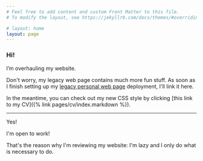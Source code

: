 ```yaml
---
# Feel free to add content and custom Front Matter to this file.
# To modify the layout, see https://jekyllrb.com/docs/themes/#overriding-theme-defaults

# layout: home
layout: page
---
```


### **Hi!**


I’m overhauling my website.

Don't worry, my legacy web page contains much more fun stuff. As soon as I finish setting up my <a href="https://github.com/KarlHeitmann/karlheitmann_legacy" target="_blank">legacy personal web page</a> deployment, I'll link it here.

In the meantime, you can check out my new CSS style by clicking [this link to my CV]({% link pages/cv/index.markdown %}).

---

Yes!

I'm open to work!

That's the reason why I'm reviewing my website: I'm lazy and I only do what is necessary to do.

